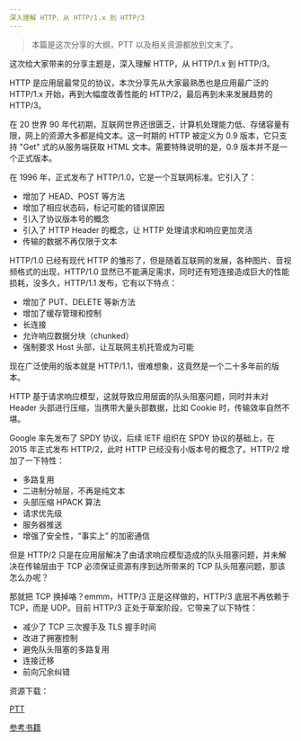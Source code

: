 ```yaml
---
深入理解 HTTP，从 HTTP/1.x 到 HTTP/3
---
```


> 本篇是这次分享的大纲，PTT 以及相关资源都放到文末了。

这次给大家带来的分享主题是，深入理解 HTTP，从 HTTP/1.x 到 HTTP/3。

HTTP 是应用层最常见的协议，本次分享先从大家最熟悉也是应用最广泛的 HTTP/1.x 开始，再到大幅度改善性能的 HTTP/2，最后再到未来发展趋势的 HTTP/3。

在 20 世界 90 年代初期，互联网世界还很匮乏，计算机处理能力低、存储容量有限，网上的资源大多都是纯文本。这一时期的 HTTP 被定义为 0.9 版本，它只支持 "Get" 式的从服务端获取 HTML 文本。需要特殊说明的是，0.9 版本并不是一个正式版本。

在 1996 年，正式发布了 HTTP/1.0，它是一个互联网标准。它引入了：

- 增加了 HEAD、POST 等方法
- 增加了相应状态码，标记可能的错误原因
- 引入了协议版本号的概念
- 引入了 HTTP Header 的概念，让 HTTP 处理请求和响应更加灵活
- 传输的数据不再仅限于文本

HTTP/1.0 已经有现代 HTTP 的雏形了，但是随着互联网的发展，各种图片、音视频格式的出现，HTTP/1.0 显然已不能满足需求，同时还有短连接造成巨大的性能损耗，没多久，HTTP/1.1 发布，它有以下特点：

- 增加了 PUT、DELETE 等新方法
- 增加了缓存管理和控制
- 长连接
- 允许响应数据分块（chunked）
- 强制要求 Host 头部，让互联网主机托管成为可能

现在广泛使用的版本就是 HTTP/1.1，很难想象，这竟然是一个二十多年前的版本。

HTTP 基于请求响应模型，这就导致应用层面的队头阻塞问题，同时并未对 Header 头部进行压缩，当携带大量头部数据，比如 Cookie 时，传输效率自然不堪。

Google 率先发布了 SPDY 协议，后续 IETF 组织在 SPDY 协议的基础上，在 2015 年正式发布 HTTP/2，此时 HTTP 已经没有小版本号的概念了。HTTP/2 增加了一下特性：

- 多路复用
- 二进制分帧层，不再是纯文本
- 头部压缩 HPACK 算法
- 请求优先级
- 服务器推送
- 增强了安全性，“事实上” 的加密通信

但是 HTTP/2 只是在应用层解决了由请求响应模型造成的队头阻塞问题，并未解决在传输层由于 TCP 必须保证资源有序到达所带来的 TCP 队头阻塞问题，那该怎么办呢？

那就把 TCP 换掉咯？emmm，HTTP/3 正是这样做的，HTTP/3 底层不再依赖于 TCP，而是 UDP。目前 HTTP/3 正处于草案阶段，它带来了以下特性：

- 减少了 TCP 三次握手及 TLS 握手时间
- 改进了拥塞控制
- 避免队头阻塞的多路复用
- 连接迁移
- 前向冗余纠错



资源下载：

[PTT](https://github.com/Omooo/Android-Notes/tree/master/PPT/%E6%B7%B1%E5%85%A5%E7%90%86%E8%A7%A3%20HTTP)

[参考书籍](https://github.com/Omooo/Android-Notes/tree/master/books/%E8%AE%A1%E7%AE%97%E6%9C%BA%E7%BD%91%E7%BB%9C)